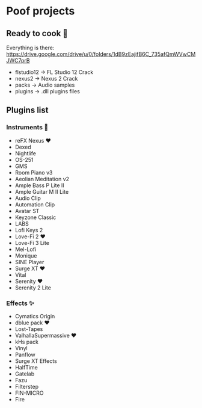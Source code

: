 # Poof projects

## Ready to cook 🥣

Everything is there: https://drive.google.com/drive/u/0/folders/1dB9zEajifB6C_735afQmWVwCMJWC7prB
- flstudio12 -> FL Studio 12 Crack
- nexus2 -> Nexus 2 Crack
- packs -> Audio samples
- plugins -> .dll plugins files

## Plugins list

### Instruments 🎹

- reFX Nexus ❤️
- Dexed
- Nightlife
- OS-251
- GMS
- Room Piano v3
- Aeolian Meditation v2
- Ample Bass P Lite II
- Ample Guitar M II Lite
- Audio Clip
- Automation Clip
- Avatar ST
- Keyzone Classic
- LABS
- Lofi Keys 2
- Love-Fi 2 ❤️
- Love-Fi 3 Lite
- Mel-Lofi
- Monique
- SINE Player
- Surge XT ❤️
- Vital
- Serenity ❤️
- Serenity 2 Lite

### Effects ✨

- Cymatics Origin
- dblue pack ❤️
- Lost-Tapes
- ValhallaSupermassive ❤️
- kHs pack
- Vinyl
- Panflow
- Surge XT Effects
- HalfTime
- Gatelab
- Fazu
- Filterstep
- FIN-MICRO
- Fire
